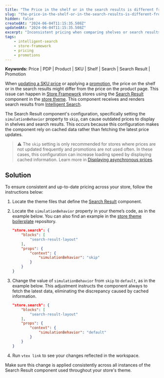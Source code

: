 ```yaml
---
title: "The Price in the shelf or in the search results is different from the product page"
slug: "the-price-in-the-shelf-or-in-the-search-results-is-different-from-the-product-page"
hidden: false
createdAt: "2024-06-04T11:15:35.508Z"
updatedAt: "2024-06-04T11:15:35.508Z"
excerpt: "Inconsistent pricing when comparing shelves or search results with product pages in stores using Intelligent Search."
tags:
    - intelligent-search
    - store-framework
    - pricing
    - promotions
---
```


**Keywords:** Price | PDP | Product | SKU | Shelf | Search | Search Result | Promotion

When [updating a SKU price](https://help.vtex.com/en/tutorial/alteracao-de-preco-de-sku--tutorials_95) or applying a [promotion](https://help.vtex.com/en/tracks/promotion--6asfF1vFYiZgTQtOzwJchR), the price on the shelf or in the search results might differ from the price on the product page. This issue can happen in [Store Framework](https://developers.vtex.com/docs/guides/store-framework) stores using the [Search Result](https://developers.vtex.com/docs/apps/vtex.search-result) component in the [store theme](https://developers.vtex.com/docs/guides/vtex-io-documentation-3-settingyourstoretheme). This component receives and renders search results from [Intelligent Search](https://help.vtex.com/en/tracks/vtex-intelligent-search--19wrbB7nEQcmwzDPl1l4Cb).

The Search Result component's configuration, specifically setting the `simulationBehavior` property to `skip`, can cause outdated prices to display in shelves and search results. This occurs because this configuration makes the component rely on cached data rather than fetching the latest price updates.

> ⚠️ The `skip` setting is only recommended for stores where prices are not updated frequently and promotions are not used often. In these cases, this configuration can increase loading speed by displaying cached information. Learn more in [Displaying asynchronous prices](https://developers.vtex.com/docs/guides/vtex-io-documentation-displaying-asynchronous-prices).

## Solution

To ensure consistent and up-to-date pricing across your store, follow the instructions below:

1. Locate the theme files that define the [Search Result](https://developers.vtex.com/docs/apps/vtex.search-result) component.

2. Locate the `simulationBehavior` property in your theme’s code, as in the example below. You can also find an example in the [store theme boilerplate](https://github.com/vtex-apps/store-theme/blob/main/store/blocks/search.jsonc) repository.

   ```json
   "store.search": {
       "blocks": [
           "search-result-layout"
       ],
       "props": {
           "context": {
               "simulationBehavior": "skip"
           }
       }
   }
   ```

3. Change the value of `simulationBehavior` from `skip` to `default`, as in the example below. This adjustment instructs the component always to fetch the latest data, eliminating the discrepancy caused by cached information.

   ```json
   "store.search": {
       "blocks": [
           "search-result-layout"
       ],
       "props": {
           "context": {
               "simulationBehavior": "default"
           }
       }
   }
   ```

4. Run `vtex link` to see your changes reflected in the workspace.

Make sure this change is applied consistently across all instances of the Search Result component used throughout your store's theme.
